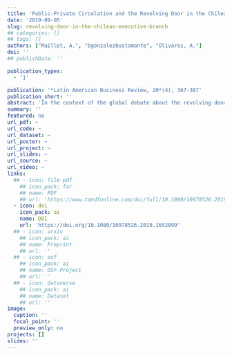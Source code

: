 ```yaml
---
title: 'Public-Private Circulation and the Revolving Door in the Chilean Executive Branch (2000-2014)'
date: '2019-09-05'
slug: revolving-door-in-the-chilean-executive-branch
## categories: []
## tags: []
authors: ["Maillet, A.", "bgonzalezbustamante", "Olivares, A."]
doi: ''
## publishDate: ''

publication_types:
  - '1'

publication: '*Latin American Business Review, 20*(4), 367-387'
publication_short: ''
abstract: 'In the context of the global debate about the revolving door between private and public sectors, the case of Chile, a country in which the State has been considerably weakened, is of great interest. First, we describe the career paths of a universe of 386 individuals who held the posts of the minister, undersecretary (vice-minister) and superintendent between 2000 and 2014. Then, we examine the determinants of circulation between the public and private spheres using mixed-effects logistic regression and a maximum likelihood logit model. Sex, professions of economist or lawyer, and private sector provenance are significant variables that increase the probabilities of transition from the private to the public sphere and subsequent return to the private world. The fact of being a political party member is significant but lessens the probability of circulation. This effect is different depending on the government and the type of position.'
summary: ''
featured: no
url_pdf: ~
url_code: ~
url_dataset: ~
url_poster: ~
url_project: ~
url_slides: ~
url_source: ~
url_video: ~
links:
  ## - icon: file-pdf
    ## icon_pack: far
    ## name: PDF
    ## url: 'https://www.tandfonline.com/doi/full/10.1080/10978526.2019.1652099'
  - icon: doi
    icon_pack: ai
    name: DOI
    url: 'https://doi.org/10.1080/10978526.2019.1652099'
  ## - icon: arxiv
    ## icon_pack: ai
    ## name: Preprint
    ## url: ''
  ## - icon: osf
    ## icon_pack: ai
    ## name: OSF-Project
    ## url: ''
  ## - icon: dataverse
    ## icon_pack: ai
    ## name: Dataset
    ## url: ''
image:
  caption: ''
  focal_point: ''
  preview_only: no
projects: []
slides: ''
---
```

